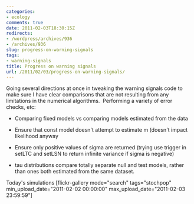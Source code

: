 ```yaml
---
categories:
- ecology
comments: true
date: 2011-02-03T18:30:15Z
redirects:
- /wordpress/archives/936
- /archives/936
slug: progress-on-warning-signals
tags:
- warning-signals
title: Progress on warning signals
url: /2011/02/03/progress-on-warning-signals/
---
```


Going several directions at once in tweaking the warning signals code to make sure I have clear comparisons that are not resulting from any limitations in the numerical algorithms.  Performing a variety of error checks, etc:



	
  * Comparing fixed models vs comparing models estimated from the data

	
  * Ensure that const model doesn't attempt to estimate m (doesn't impact likelihood anyway

	
  * Ensure only positive values of sigma are returned (trying use trigger in setLTC and setLSN to return infinite variance if sigma is negative)

	
  * tau distributions compare totally separate null and test models, rather than ones both estimated from the same dataset.


Today's simulations
[flickr-gallery mode="search" tags="stochpop" min_upload_date="2011-02-02 00:00:00" max_upload_date="2011-02-03 23:59:59"]

